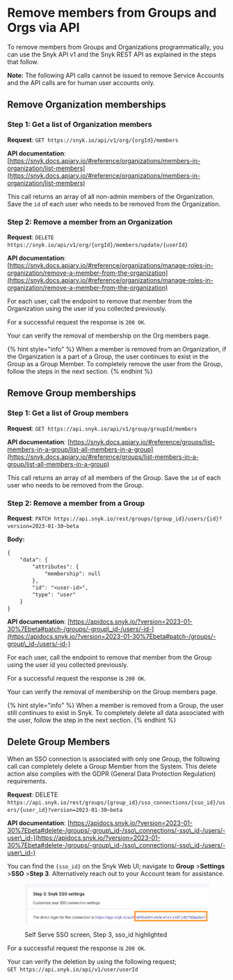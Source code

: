 # Remove members from Groups and Orgs via API

To remove members from Groups and Organizations programmatically, you can use the Snyk API v1 and the Snyk REST API as explained in the steps that follow.

**Note:** The following API calls cannot be issued to remove Service Accounts and the API calls are  for human user accounts only.

## Remove Organization memberships

### Step 1: Get a list of Organization members

**Request**: `GET https://snyk.io/api/v1/org/{orgId}/members`

**API documentation**: [https://snyk.docs.apiary.io/#reference/organizations/members-in-organization/list-members](https://snyk.docs.apiary.io/#reference/organizations/members-in-organization/list-members)

This call returns an array of all non-admin members of the Organization. Save the `id` of each user who needs to be removed from the Organization.

### Step 2: Remove a member from an Organization

**Request**: `DELETE https://snyk.io/api/v1/org/{orgId}/members/update/{userId}`

**API documentation**: [https://snyk.docs.apiary.io/#reference/organizations/manage-roles-in-organization/remove-a-member-from-the-organization](https://snyk.docs.apiary.io/#reference/organizations/manage-roles-in-organization/remove-a-member-from-the-organization)

For each user, call the endpoint to remove that member from the Organization using the user id you collected previously.

For a successful request the response is `200 OK`.

Your can verify the removal of membership on the Org members page.

{% hint style="info" %}
When a member is removed from an Organization, if the Organization is a part of a Group, the user continues to exist in the Group as a Group Member. To completely remove the user from the Group, follow the steps in the next section.
{% endhint %}

## Remove Group memberships

### Step 1: Get a list of Group members

**Request**: `GET https://api.snyk.io/api/v1/group/groupId/members`

**API documentation**: [https://snyk.docs.apiary.io/#reference/groups/list-members-in-a-group/list-all-members-in-a-group](https://snyk.docs.apiary.io/#reference/groups/list-members-in-a-group/list-all-members-in-a-group)

This call returns an array of all members of the Group. Save the `id` of each user who needs to be removed from the Group.

### Step 2: Remove a member from a Group

**Request**: `PATCH https://api.snyk.io/rest/groups/{group_id}/users/{id}?version=2023-01-30~beta`

**Body:**

```postman_json
{
    "data": {
        "attributes": {
            "membership": null
        },
        "id": "<user-id>",
        "type": "user"
    }
}
```

**API documentation**: [https://apidocs.snyk.io/?version=2023-01-30%7Ebeta#patch-/groups/-group\_id-/users/-id-](https://apidocs.snyk.io/?version=2023-01-30%7Ebeta#patch-/groups/-group\_id-/users/-id-)

For each user, call the endpoint to remove that member from the Group using the user id you collected previously.

For a successful request the response is `200 OK`.

Your can verify the removal of membership on the Group members page.

{% hint style="info" %}
When a member is removed from a Group, the user still continues to exist in Snyk. To completely delete all data associated with the user, follow the step in the next section.
{% endhint %}

## Delete Group Members

When an SSO connection is associated with only one Group, the following call can completely delete a Group Member from the System. This delete action also complies with the GDPR (General Data Protection Regulation) requirements.

**Request**: DELETE `https://api.snyk.io/rest/groups/{group_id}/sso_connections/{sso_id}/users/{user_id}?version=2023-01-30~beta`

**API documentation**: [https://apidocs.snyk.io/?version=2023-01-30%7Ebeta#delete-/groups/-group\_id-/sso\_connections/-sso\_id-/users/-user\_id-](https://apidocs.snyk.io/?version=2023-01-30%7Ebeta#delete-/groups/-group\_id-/sso\_connections/-sso\_id-/users/-user\_id-)

You can find the `{sso_id}` on the Snyk Web UI; navigate to **Group** >**Settings** >**SSO** >**Step 3**. Alternatively reach out to your Account team for assistance.

<figure><img src="../../.gitbook/assets/Screenshot 2023-02-22 at 10.27.19.png" alt="Self Serve SSO screen, Step 3, sso_id highlighted"><figcaption><p>Self Serve SSO screen, Step 3, sso_id highlighted</p></figcaption></figure>

For a successful request the response is `200 OK`.

Your can verify the deletion by using the following request;\
`GET https://api.snyk.io/api/v1/user/userId`
